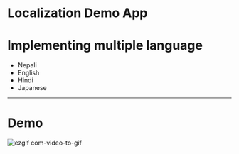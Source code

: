 # Localization Demo App

# Implementing multiple language

* Nepali
* English
* Hindi
* Japanese

-----------

# Demo

![ezgif com-video-to-gif](https://github.com/Netesh5/GoRouter-Flutter/assets/48326144/a8290e65-9c9c-4655-ad55-102b43977b38)
